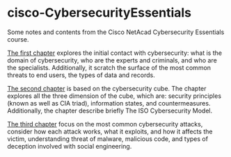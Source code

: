 # cisco-CybersecurityEssentials
Some notes and contents from the Cisco NetAcad Cybersecurity Essentials course.

[The first chapter](./1.CybersecurityEssentialsIntro.md) explores the initial contact with cybersecurity: what is the domain of cybersecurity, who are the experts and criminals, and who are the specialists. Additionally, it scratch the surface of the most common threats to end users, the types of data and records.

[The second chapter](./2.CybersecurityCube.md.md) is based on the cybersecurity cube. The chapter explores all the three dimension of the cube, which are: security principles (known as well as CIA triad), information states, and countermeasures. Additionally, the chapter describe briefly The ISO Cybersecurity Model.

[The third chapter](./3.CybersecurityThreatsVulnerabilitiesAttacks.md) focus on the most common cybersecurity attacks, consider how each attack works, what it exploits, and how it affects the victim, understanding threat of malware, malicious code, and types of deception involved with social engineering.